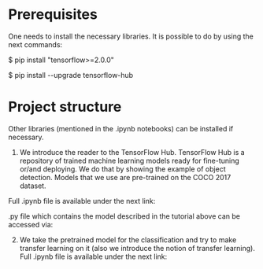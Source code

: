 # Prerequisites

One needs to install the necessary libraries. It is possible to do by using the next commands:

$ pip install "tensorflow>=2.0.0"

$ pip install --upgrade tensorflow-hub

# Project structure

Other libraries (mentioned in the .ipynb notebooks) can be installed if necessary.

1. We introduce the reader to the TensorFlow Hub. TensorFlow Hub is a repository of trained machine learning models ready for fine-tuning or/and deploying. We do that by showing the example of object detection. Models that we use are pre-trained on the COCO 2017 dataset.

  Full .ipynb file is available under the next link:

  .py file which contains the model described in the tutorial above can be accessed via:

2. We take the pretrained model for the classification and try to make transfer learning on it (also we introduce the notion of transfer learning). Full .ipynb file is available under the next link:
